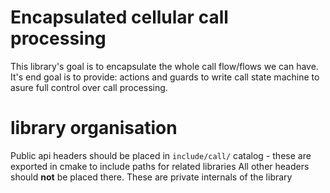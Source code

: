 Encapsulated cellular call processing
=====================================

This library's goal is to encapsulate the whole call flow/flows we can have.
It's end goal is to provide: actions and guards to write call state machine to asure full control over call processing.

# library organisation

Public api headers should be placed in `include/call/` catalog - these are exported in cmake to include paths for related libraries
All other headers should **not** be placed there. These are private internals of the library
